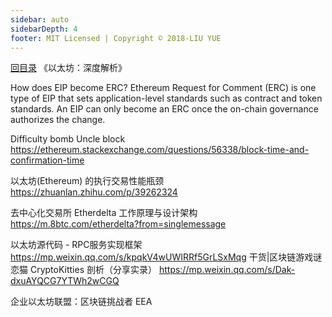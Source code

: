 ```yaml
---
sidebar: auto
sidebarDepth: 4
footer: MIT Licensed | Copyright © 2018-LIU YUE
---
```


[回目录](/docs/blockchain)  《以太坊：深度解析》

How does EIP become ERC?
Ethereum Request for Comment (ERC) is one type of EIP that sets application-level standards such as contract and token standards. An EIP can only become an ERC once the on-chain governance authorizes the change.

Difficulty bomb	Uncle block
https://ethereum.stackexchange.com/questions/56338/block-time-and-confirmation-time


以太坊(Ethereum) 的执行交易性能瓶颈 https://zhuanlan.zhihu.com/p/39262324

去中心化交易所 Etherdelta 工作原理与设计架构 https://m.8btc.com/etherdelta?from=singlemessage

以太坊源代码 - RPC服务实现框架  https://mp.weixin.qq.com/s/kpqkV4wUWIRRf5GrLSxMqg
干货|区块链游戏谜恋猫 CryptoKitties 剖析（分享实录）  https://mp.weixin.qq.com/s/Dak-dxuAYQCG7YTWh2wCGQ

企业以太坊联盟：区块链挑战者 EEA

<disqus/>